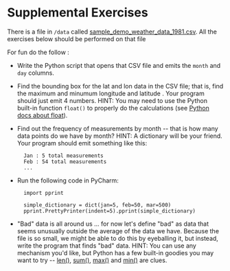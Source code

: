 # Supplemental Exercises

There is a file in `/data` called [sample_demo_weather_data_1981.csv](../data/samepl_demo_weather_data_1981.csv).  All the exercises below should be performed on that file

For fun do the follow :

* Write the Python script that opens that CSV file and emits the `month` and `day` columns.
* Find the bounding box for the lat and lon data in the CSV file; that is, find the maximum and minumum longitude and latitude .  Your program should just emit 4 numbers. HINT: You may need to use the Python built-in function `float()` to properly do the calculations (see [Python docs about float](https://docs.python.org/2/library/functions.html#float)).
* Find out the frequency of measurements by month -- that is how many data points do we have by month?  HINT: A dictionary will be your friend.  Your program should emit something like this:


        Jan : 5 total measurements
        Feb : 54 total measurements
        ...
* Run the following code in PyCharm:

        import pprint

        simple_dictionary = dict(jan=5, feb=50, mar=500)
        pprint.PrettyPrinter(indent=5).pprint(simple_dictionary)


* "Bad" data is all around us ... for now let's define "bad" as data that seems unusually outside the average of the data we have.  Because the file is so small, we might be able to do this by eyeballing it, but instead, write the program that finds "bad" data.  HINT: You can use any mechanism you'd like, but Python has a few built-in goodies you may want to try -- [len()](https://docs.python.org/2.7/library/functions.html#len), [sum()](https://docs.python.org/2.7/library/functions.html#sum), [max()](https://docs.python.org/2.7/library/functions.html#max) and [min()](https://docs.python.org/2.7/library/functions.html#sum) are clues.
